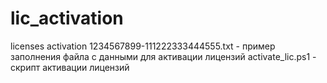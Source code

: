 # lic_activation
licenses activation
1234567899-111222333444555.txt - пример заполнения файла с данными для активации лицензий
activate_lic.ps1 - скрипт активации лицензий